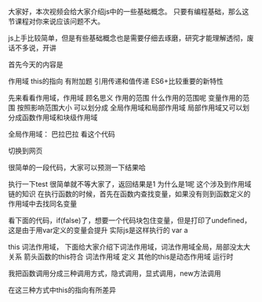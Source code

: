 大家好，本次视频会给大家介绍js中的一些基础概念。
只要有编程基础，那么这节课程对你来说应该问题不大。

js上手比较简单，但是有些基础概念也是需要仔细去琢磨，研究才能理解透彻，废话不多说，开讲

首先今天的内容是

作用域
this的指向 有附加题
引用传递和值传递 
ES6+比较重要的新特性

先来看看作用域，作用域 顾名思义 作用的范围 什么作用的范围呢 变量作用的范围 按照影响范围大小 可以划分成 全局作用域和局部作用域 局部作用域又可以划分成函数作用域和块级作用域

全局作用域：
巴拉巴拉
看这个代码

切换到网页

很简单的一段代码，大家可以预测一下结果哈

执行一下test 很简单就不等大家了，返回结果是1
为什么是1呢
这个涉及到作用域链的知识
在执行函数的时候，首先在函数内查找变量，如果没有则到函数定义的作用域中去找同名变量

看下面的代码，if(false)了，想要一个代码块包住变量，但是打印了undefined，这是由于用var定义的变量会提升
实际js是这样执行的   var a

this
词法作用域，
下面给大家介绍下词法作用域，词法作用域全局，局部没太大关系
箭头函数的this符合 词法作用域 定义
其他的this是动态作用域 运行时

我把函数调用分成三种调用方式，隐式调用，显式调用，new方法调用

在这三种方式中this的指向有所差异




